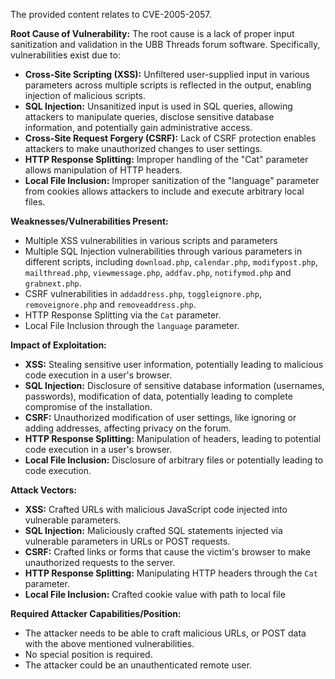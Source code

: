 The provided content relates to CVE-2005-2057.

**Root Cause of Vulnerability:**
The root cause is a lack of proper input sanitization and validation in the UBB Threads forum software. Specifically, vulnerabilities exist due to:
*   **Cross-Site Scripting (XSS):** Unfiltered user-supplied input in various parameters across multiple scripts is reflected in the output, enabling injection of malicious scripts.
*   **SQL Injection:**  Unsanitized input is used in SQL queries, allowing attackers to manipulate queries, disclose sensitive database information, and potentially gain administrative access.
*   **Cross-Site Request Forgery (CSRF):** Lack of CSRF protection enables attackers to make unauthorized changes to user settings.
*   **HTTP Response Splitting:**  Improper handling of the "Cat" parameter allows manipulation of HTTP headers.
*   **Local File Inclusion:** Improper sanitization of the "language" parameter from cookies allows attackers to include and execute arbitrary local files.

**Weaknesses/Vulnerabilities Present:**
*   Multiple XSS vulnerabilities in various scripts and parameters
*   Multiple SQL Injection vulnerabilities through various parameters in different scripts, including `download.php`, `calendar.php`, `modifypost.php`, `mailthread.php`, `viewmessage.php`, `addfav.php`, `notifymod.php` and `grabnext.php`.
*   CSRF vulnerabilities in `addaddress.php`, `toggleignore.php`, `removeignore.php` and `removeaddress.php`.
*   HTTP Response Splitting via the `Cat` parameter.
*   Local File Inclusion through the `language` parameter.

**Impact of Exploitation:**
*   **XSS:** Stealing sensitive user information, potentially leading to malicious code execution in a user's browser.
*   **SQL Injection:** Disclosure of sensitive database information (usernames, passwords), modification of data, potentially leading to complete compromise of the installation.
*   **CSRF:** Unauthorized modification of user settings, like ignoring or adding addresses, affecting privacy on the forum.
*   **HTTP Response Splitting:** Manipulation of headers, leading to potential code execution in a user's browser.
*   **Local File Inclusion:** Disclosure of arbitrary files or potentially leading to code execution.

**Attack Vectors:**
*   **XSS:** Crafted URLs with malicious JavaScript code injected into vulnerable parameters.
*   **SQL Injection:** Maliciously crafted SQL statements injected via vulnerable parameters in URLs or POST requests.
*   **CSRF:** Crafted links or forms that cause the victim's browser to make unauthorized requests to the server.
*   **HTTP Response Splitting:** Manipulating HTTP headers through the `Cat` parameter.
*   **Local File Inclusion:** Crafted cookie value with path to local file

**Required Attacker Capabilities/Position:**
*   The attacker needs to be able to craft malicious URLs, or POST data with the above mentioned vulnerabilities.
*   No special position is required.
*   The attacker could be an unauthenticated remote user.